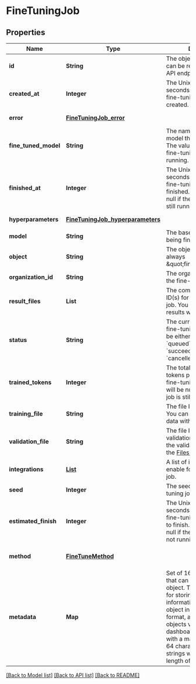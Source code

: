 # FineTuningJob
## Properties

| Name | Type | Description | Notes |
|------------ | ------------- | ------------- | -------------|
| **id** | **String** | The object identifier, which can be referenced in the API endpoints. | [default to null] |
| **created\_at** | **Integer** | The Unix timestamp (in seconds) for when the fine-tuning job was created. | [default to null] |
| **error** | [**FineTuningJob_error**](FineTuningJob_error.md) |  | [default to null] |
| **fine\_tuned\_model** | **String** | The name of the fine-tuned model that is being created. The value will be null if the fine-tuning job is still running. | [default to null] |
| **finished\_at** | **Integer** | The Unix timestamp (in seconds) for when the fine-tuning job was finished. The value will be null if the fine-tuning job is still running. | [default to null] |
| **hyperparameters** | [**FineTuningJob_hyperparameters**](FineTuningJob_hyperparameters.md) |  | [default to null] |
| **model** | **String** | The base model that is being fine-tuned. | [default to null] |
| **object** | **String** | The object type, which is always \&quot;fine_tuning.job\&quot;. | [default to null] |
| **organization\_id** | **String** | The organization that owns the fine-tuning job. | [default to null] |
| **result\_files** | **List** | The compiled results file ID(s) for the fine-tuning job. You can retrieve the results with the [Files API](/docs/api-reference/files/retrieve-contents). | [default to null] |
| **status** | **String** | The current status of the fine-tuning job, which can be either &#x60;validating_files&#x60;, &#x60;queued&#x60;, &#x60;running&#x60;, &#x60;succeeded&#x60;, &#x60;failed&#x60;, or &#x60;cancelled&#x60;. | [default to null] |
| **trained\_tokens** | **Integer** | The total number of billable tokens processed by this fine-tuning job. The value will be null if the fine-tuning job is still running. | [default to null] |
| **training\_file** | **String** | The file ID used for training. You can retrieve the training data with the [Files API](/docs/api-reference/files/retrieve-contents). | [default to null] |
| **validation\_file** | **String** | The file ID used for validation. You can retrieve the validation results with the [Files API](/docs/api-reference/files/retrieve-contents). | [default to null] |
| **integrations** | [**List**](FineTuningJob_integrations_inner.md) | A list of integrations to enable for this fine-tuning job. | [optional] [default to null] |
| **seed** | **Integer** | The seed used for the fine-tuning job. | [default to null] |
| **estimated\_finish** | **Integer** | The Unix timestamp (in seconds) for when the fine-tuning job is estimated to finish. The value will be null if the fine-tuning job is not running. | [optional] [default to null] |
| **method** | [**FineTuneMethod**](FineTuneMethod.md) |  | [optional] [default to null] |
| **metadata** | **Map** | Set of 16 key-value pairs that can be attached to an object. This can be useful for storing additional information about the object in a structured format, and querying for objects via API or the dashboard.   Keys are strings with a maximum length of 64 characters. Values are strings with a maximum length of 512 characters.  | [optional] [default to null] |

[[Back to Model list]](../README.md#documentation-for-models) [[Back to API list]](../README.md#documentation-for-api-endpoints) [[Back to README]](../README.md)

